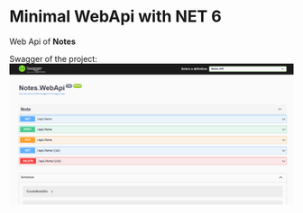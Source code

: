 # Minimal WebApi with NET 6


Web Api of **Notes** 

Swagger of the project:
![Swagger](Content/Swagger.png)